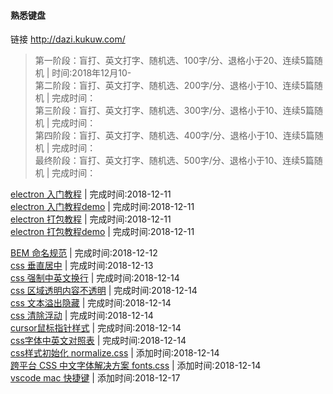 #### 熟悉键盘
链接 http://dazi.kukuw.com/  
>第一阶段：盲打、英文打字、随机选、100字/分、退格小于20、连续5篇随机 | 时间:2018年12月10-  
>第二阶段：盲打、英文打字、随机选、200字/分、退格小于10、连续5篇随机 | 完成时间：  
>第三阶段：盲打、英文打字、随机选、300字/分、退格小于10、连续5篇随机 | 完成时间：  
>第四阶段：盲打、英文打字、随机选、400字/分、退格小于10、连续5篇随机 | 完成时间：  
>最终阶段：盲打、英文打字、随机选、500字/分、退格小于10、连续5篇随机 | 完成时间：  

[electron 入门教程](https://github.com/13653389794/plain/blob/master/electron/%E5%85%A5%E9%97%A8%E6%95%99%E7%A8%8B/%E5%85%A5%E9%97%A8%E6%95%99%E7%A8%8B.md) | 完成时间:2018-12-11      
[electron 入门教程demo](https://github.com/13653389794/plain/tree/master/electron/demo/demo01) | 完成时间:2018-12-11      
[electron 打包教程](https://github.com/13653389794/plain/blob/master/electron/electron%E6%89%93%E5%8C%85/electron%E6%89%93%E5%8C%85.md) | 完成时间:2018-12-11      
[electron 打包教程demo](https://github.com/13653389794/plain/tree/master/electron/demo/demo02) | 完成时间:2018-12-11  

[BEM 命名规范](https://github.com/13653389794/plain/blob/master/css/BEM.md) | 完成时间:2018-12-12   
[css 垂直居中](https://github.com/13653389794/plain/blob/master/css/%E5%9E%82%E7%9B%B4%E5%B1%85%E4%B8%AD.md) | 完成时间:2018-12-13    
[css 强制中英文换行](https://github.com/13653389794/plain/blob/master/css/%E5%BC%BA%E5%88%B6%E4%B8%AD%E8%8B%B1%E6%96%87%E6%8D%A2%E8%A1%8C.md) | 完成时间:2018-12-14   
[css 区域透明内容不透明](https://github.com/13653389794/plain/blob/master/css/%E5%8C%BA%E5%9F%9F%E9%80%8F%E6%98%8E%E5%86%85%E5%AE%B9%E4%B8%8D%E9%80%8F%E6%98%8E.md) | 完成时间:2018-12-14   
[css 文本溢出隐藏](https://github.com/13653389794/plain/blob/master/css/%E6%96%87%E6%9C%AC%E6%BA%A2%E5%87%BA%E9%9A%90%E8%97%8F.md) | 完成时间:2018-12-14   
[css 清除浮动](https://github.com/13653389794/plain/blob/master/css/%E6%B8%85%E9%99%A4%E6%B5%AE%E5%8A%A8.md) | 完成时间:2018-12-14   
[cursor鼠标指针样式](https://github.com/13653389794/plain/blob/master/css/cursor%E6%8C%87%E9%92%88.md) | 完成时间:2018-12-14   
[css字体中英文对照表](https://github.com/13653389794/plain/blob/master/css/%E5%AD%97%E4%BD%93%E4%B8%AD%E8%8B%B1%E6%96%87%E5%AF%B9%E7%85%A7%E8%A1%A8.md) | 完成时间:2018-12-14   
[css样式初始化 normalize.css](https://github.com/necolas/normalize.css)  | 添加时间:2018-12-14   
[跨平台 CSS 中文字体解决方案 fonts.css](https://github.com/zenozeng/fonts.css)  | 添加时间:2018-12-14    
[vscode mac 快捷键](https://github.com/zenozeng/fonts.css)  | 添加时间:2018-12-17   